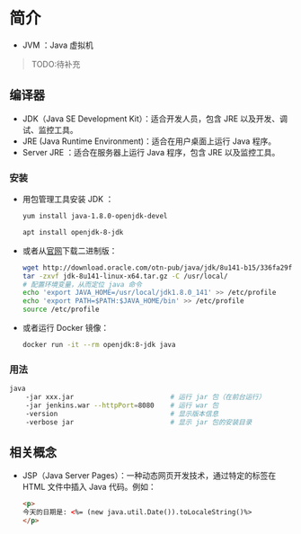 # 简介

- JVM ：Java 虚拟机

> TODO:待补充

## 编译器

- JDK（Java SE Development Kit）：适合开发人员，包含 JRE 以及开发、调试、监控工具。
- JRE (Java Runtime Environment)：适合在用户桌面上运行 Java 程序。
- Server JRE ：适合在服务器上运行 Java 程序，包含 JRE 以及监控工具。

### 安装

- 用包管理工具安装 JDK ：
    ```sh
    yum install java-1.8.0-openjdk-devel
    ```
    ```sh
    apt install openjdk-8-jdk
    ```

- 或者从[官网](https://www.oracle.com/java/technologies/javase-downloads.html)下载二进制版：
    ```sh
    wget http://download.oracle.com/otn-pub/java/jdk/8u141-b15/336fa29ff2bb4ef291e347e091f7f4a7/jdk-8u141-linux-x64.tar.gz --header "Cookie: oraclelicense=accept-securebackup-cookie"
    tar -zxvf jdk-8u141-linux-x64.tar.gz -C /usr/local/
    # 配置环境变量，从而定位 java 命令
    echo 'export JAVA_HOME=/usr/local/jdk1.8.0_141' >> /etc/profile
    echo 'export PATH=$PATH:$JAVA_HOME/bin' >> /etc/profile
    source /etc/profile
    ```

- 或者运行 Docker 镜像：
    ```sh
    docker run -it --rm openjdk:8-jdk java
    ```

### 用法

```sh
java
    -jar xxx.jar                        # 运行 jar 包（在前台运行）
    -jar jenkins.war --httpPort=8080    # 运行 war 包
    -version                            # 显示版本信息
    -verbose jar                        # 显示 jar 包的安装目录
```

## 相关概念

- JSP（Java Server Pages）：一种动态网页开发技术，通过特定的标签在 HTML 文件中插入 Java 代码。例如：
    ```html
    <p>
    今天的日期是: <%= (new java.util.Date()).toLocaleString()%>
    </p>
    ```




